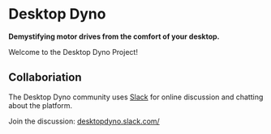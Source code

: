 # Desktop Dyno

**Demystifying motor drives from the comfort of your desktop.**

Welcome to the Desktop Dyno Project!

## Collaboriation

The Desktop Dyno community uses [Slack](https://slack.com/) for online discussion and chatting about the platform.

Join the discussion: [desktopdyno.slack.com/](https://desktopdyno.slack.com/)
